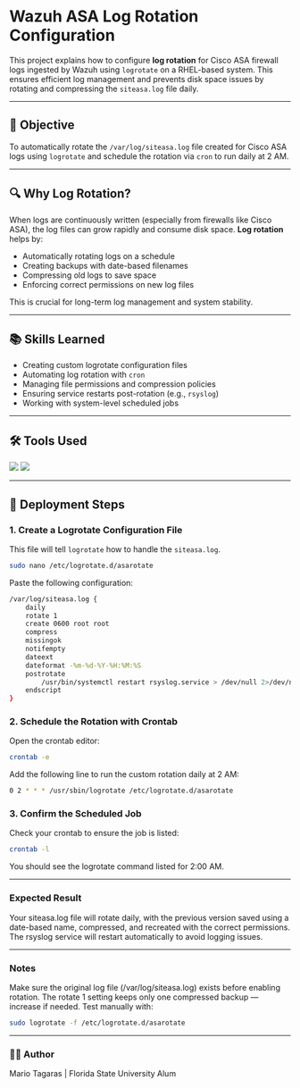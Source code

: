 # Wazuh ASA Log Rotation Configuration  
This project explains how to configure **log rotation** for Cisco ASA firewall logs ingested by Wazuh using `logrotate` on a RHEL-based system. This ensures efficient log management and prevents disk space issues by rotating and compressing the `siteasa.log` file daily.

---

## 🎯 Objective  
To automatically rotate the `/var/log/siteasa.log` file created for Cisco ASA logs using `logrotate` and schedule the rotation via `cron` to run daily at 2 AM.

---

## 🔍 Why Log Rotation?  
When logs are continuously written (especially from firewalls like Cisco ASA), the log files can grow rapidly and consume disk space. **Log rotation** helps by:

- Automatically rotating logs on a schedule  
- Creating backups with date-based filenames  
- Compressing old logs to save space  
- Enforcing correct permissions on new log files  

This is crucial for long-term log management and system stability.

---

## 📚 Skills Learned  
- Creating custom logrotate configuration files  
- Automating log rotation with `cron`  
- Managing file permissions and compression policies  
- Ensuring service restarts post-rotation (e.g., `rsyslog`)  
- Working with system-level scheduled jobs

---

## 🛠️ Tools Used  
<div>
  <img src="https://img.shields.io/badge/-crontab-6A5ACD?&style=for-the-badge&logo=cron&logoColor=white" />
  <img src="https://img.shields.io/badge/-logrotate-333333?&style=for-the-badge&logo=Linux&logoColor=white" />
</div>

---

## 📝 Deployment Steps

### 1. Create a Logrotate Configuration File  
This file will tell `logrotate` how to handle the `siteasa.log`.
```bash
sudo nano /etc/logrotate.d/asarotate
```
Paste the following configuration:
```bash
/var/log/siteasa.log {
    daily
    rotate 1
    create 0600 root root
    compress
    missingok
    notifempty
    dateext
    dateformat -%m-%d-%Y-%H:%M:%S
    postrotate
        /usr/bin/systemctl restart rsyslog.service > /dev/null 2>/dev/null || true
    endscript
}
```

### 2. Schedule the Rotation with Crontab
Open the crontab editor:
```bash
crontab -e
```
Add the following line to run the custom rotation daily at 2 AM:
```bash
0 2 * * * /usr/sbin/logrotate /etc/logrotate.d/asarotate
```

### 3. Confirm the Scheduled Job
Check your crontab to ensure the job is listed:
```bash
crontab -l
```
You should see the logrotate command listed for 2:00 AM.

---

### Expected Result
Your siteasa.log file will rotate daily, with the previous version saved using a date-based name, compressed, and recreated with the correct permissions. The rsyslog service will restart automatically to avoid logging issues.

---

### Notes
Make sure the original log file (/var/log/siteasa.log) exists before enabling rotation.
The rotate 1 setting keeps only one compressed backup — increase if needed.
Test manually with:
```bash
sudo logrotate -f /etc/logrotate.d/asarotate
```

---

### 👨‍💻 Author
Mario Tagaras | Florida State University Alum





























